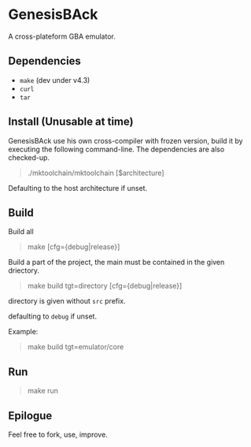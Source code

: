 # GenesisBAck

A cross-plateform GBA emulator.

## Dependencies

  * `make` (dev under v4.3)
  * `curl`
  * `tar`

## Install (Unusable at time)

GenesisBAck use his own cross-compiler with frozen version, build it by executing the following command-line.
The dependencies are also checked-up.

>   ./mktoolchain/mktoolchain [$architecture]

Defaulting to the host architecture if unset.

## Build

Build all

>   make [cfg={debug|release}]

Build a part of the project, the main must be contained in the given driectory.

>   make build tgt=directory [cfg={debug|release}]

directory is given without `src` prefix. 

defaulting to `debug` if unset.

Example:

>   make build tgt=emulator/core

## Run

>   make run

## Epilogue

Feel free to fork, use, improve.
